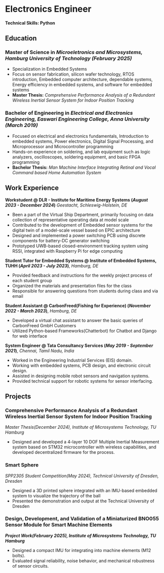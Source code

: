 # Electronics Engineer

#### Technical Skills: Python

## Education						       		
### **Master of Science** in *Microeletronics and Microsystems, Hamburg University of Technology (_February 2025_)*
- Specialization in Embedded Systems
- Focus on sensor fabrication, silicon wafer technology, RTOS introduction, Embedded computer architecture, dependable systems, Energy efficiency in embedded systems, and software for embedded systems
- **Master Thesis:** *Comprehensive Performance Analysis of a Redundant Wireless Inertial Sensor System for Indoor Position Tracking*
### **Bachelor of Engineering** in *Electrical and Electronics Engineering, Easwari Engineering College, Anna University (_March 2019_)*
- Focused on electrical and electronics fundamentals, Introduction to embedded systems, Power electronics, Digital Signal Processing, and Microprocessor and Microcontroller programming
- Hands-on experience on soldering, and lab equipment such as logic analyzers, oscilloscopes, soldering equipment, and basic FPGA programming
- **Bachelor Thesis:** *Man Machine Interface Integrating Retinal and Vocal Command based Home Automation System*


## Work Experience
**Workstudent @ DLR - Institute for Maritime Energy Systems (_August 2023 - December 2024_)** *Geestacht, Schleswig-Holstein, DE*
- Been a part of the Virtual Ship Department, primarily focusing on data collection of representative operating data at model scale
- Contributed to the development of Embedded sensor systems for the digital twin of a model-scale vessel based on EPIC architecture
- Designed and implemented a power switching PCB using discrete components for battery-DC generator switching
- Prototyped UWB-based closed-environment tracking system using RSSI, integrated with Raspberry Pi for edge computing

**Student Tutor for Embedded Systems @ Institute of Embedded Systems, TUHH (_April 2023 - July 2023_)**, *Hamburg, DE*
- Provided feedback and instructions for the weekly project process of each student group
- Organized the materials and presentation files for the class
- Responsible for answering questions from students during class and via email

**Student Assistant @ CarbonFreed(Fishing for Experience) (_November 2022 - March 2023_)**, *Hamburg, DE*
- Developed a virtual chat assistant to answer the basic queries of CarbonFreed GmbH Customers
- Utilized Python-based Frameworks(Chatterbot) for Chatbot and Django for web interface

**System Engineer @ Tata Consultancy Services (_May 2019 - September 2021_)**, *Chennai, Tamil Nadu, India*

- Worked in the Engineering Industrial Services (EIS) domain.
- Working with embedded systems, PCB design, and electronic circuit design.
- Assisted in designing mobile robot sensors and navigation systems.
- Provided technical support for robotic systems for sensor interfacing.

## Projects
### Comprehensive Performance Analysis of a Redundant Wireless Inertial Sensor System for Indoor Position Tracking 
*Master Thesis(_December 2024_), Institute of Microsystems Technology, TU Hamburg*
- Designed and developed a 4-layer 10 DOF Multiple Inertial Measurement system based on STM32 microcontroller with wireless capabilities, and developed decentralized firmware for the process.

### Smart Sphere 
*SPP2305 Student Competition(_May 2024_), Technical University of Dresden, Dresden*
- Designed a 3D printed sphere integrated with an IMU-based embedded system to visualize the trajectory of the ball
- Presented the demonstration and output at the Technical University of Dresden

### Design, Development, and Validation of a Miniaturized BNO055 Sensor Module for Smart Machine Elements 
***Project Work(_February 2025_), Institute of Microsystems Technology, TU Hamburg***
- Designed a compact IMU for integrating into machine elements (M12 bolts).
- Evaluated signal reliability, noise behavior, and mechanical robustness of sensor circuits.
